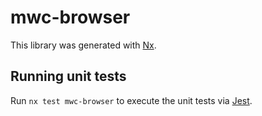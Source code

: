 # mwc-browser

This library was generated with [Nx](https://nx.dev).

## Running unit tests

Run `nx test mwc-browser` to execute the unit tests via [Jest](https://jestjs.io).
